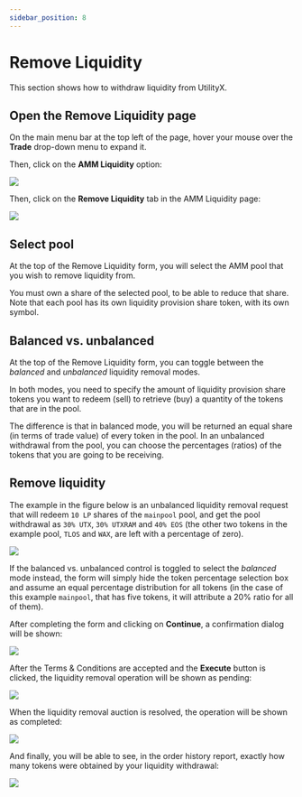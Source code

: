 ```yaml
---
sidebar_position: 8
---
```


# Remove Liquidity

This section shows how to withdraw liquidity from UtilityX.

## Open the Remove Liquidity page

On the main menu bar at the top left of the page, hover your mouse over the **Trade** drop-down menu to expand it.

Then, click on the **AMM Liquidity** option:

![](fig/liquidity_menu.png)

Then, click on the **Remove Liquidity** tab in the AMM Liquidity page:

![](fig/liquidity_remove.png)

## Select pool

At the top of the Remove Liquidity form, you will select the AMM pool that you wish to remove liquidity from.

You must own a share of the selected pool, to be able to reduce that share. Note that each pool has its own liquidity provision share token, with its own symbol.

## Balanced vs. unbalanced

At the top of the Remove Liquidity form, you can toggle between the _balanced_ and _unbalanced_ liquidity removal modes.

In both modes, you need to specify the amount of liquidity provision share tokens you want to redeem (sell) to retrieve (buy) a quantity of the tokens that are in the pool.

The difference is that in balanced mode, you will be returned an equal share (in terms of trade value) of every token in the pool. In an unbalanced withdrawal from the pool, you can choose the percentages (ratios) of the tokens that you are going to be receiving.

## Remove liquidity

The example in the figure below is an unbalanced liquidity removal request that will redeem `10 LP` shares of the `mainpool` pool, and get the pool withdrawal as `30% UTX`, `30% UTXRAM` and `40% EOS` (the other two tokens in the example pool, `TLOS` and `WAX`, are left with a percentage of zero).

![](fig/liquidity_remove_unbalanced.png)

If the balanced vs. unbalanced control is toggled to select the _balanced_ mode instead, the form will simply hide the token percentage selection box and assume an equal percentage distribution for all tokens (in the case of this example `mainpool`, that has five tokens, it will attribute a 20% ratio for all of them).

After completing the form and clicking on **Continue**, a confirmation dialog will be shown:

![](fig/liquidity_remove_confirm.png)

After the Terms & Conditions are accepted and the **Execute** button is clicked, the liquidity removal operation will be shown as pending:

![](fig/liquidity_remove_wait.png)

When the liquidity removal auction is resolved, the operation will be shown as completed:

![](fig/liquidity_remove_done.png)

And finally, you will be able to see, in the order history report, exactly how many tokens were obtained by your liquidity withdrawal:

![](fig/liquidity_remove_report.png)

